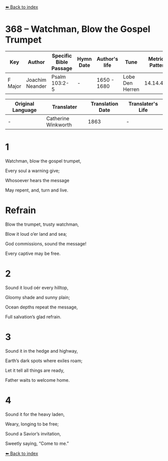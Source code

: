 [⬅️ Back to index](../README.md)

# 368 – Watchman, Blow the Gospel Trumpet

Key | Author   | Specific Bible Passage     |Hymn Date |Author's life |Tune |Metrical Pattern   |Composer/Source                                                                                        
-- | --------- | ---------------------------|----------|--------------|-----|-------------------|-------------   
F Major  | Joachim Neander      | Psalm 103:2-5 | -  | 1650 - 1680 | Lobe Den Herren | 14.14.4.7.8 | Chorale Book for England, 1863 

Original Language | Translater | Translation Date   | Translater's Life     
----------------- | --------- | --------------------|-------------   
\-  | Catherine Winkworth      | 1863 | -  | 1827 - 1878 



# 1

Watchman, blow the gospel trumpet,

Every soul a warning give;

Whosoever hears the message

May repent, and, turn and live.



# Refrain

Blow the trumpet, trusty watchman,

Blow it loud o’er land and sea;

God commissions, sound the message!

Every captive may be free.



# 2

Sound it loud oér every hilltop,

Gloomy shade and sunny plain;

Ocean depths repeat the message,

Full salvation’s glad refrain.



# 3

Sound it in the hedge and highway,

Earth’s dark spots where exiles roam;

Let it tell all things are ready,

Father waits to welcome home.



# 4

Sound it for the heavy laden,

Weary, longing to be free;

Sound a Savior’s invitation,

Sweetly saying, “Come to me.”

[⬅️ Back to index](../README.md)
